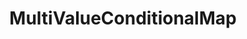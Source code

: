 ---
optionsClassName: MultiValueConditionalMapOptions
optionsClassFullName: MigrationTools.Tools.MultiValueConditionalMapOptions
configurationSamples:
- name: defaults
  description: 
  code: >-
    {
      "MigrationTools": {
        "CommonTools": {
          "FieldMappingTool": {
            "FieldMaps": {
              "MultiValueConditionalMap": []
            }
          }
        }
      }
    }
  sampleFor: MigrationTools.Tools.MultiValueConditionalMapOptions
- name: sample
  description: 
  code: >-
    {
      "MigrationTools": {
        "CommonTools": {
          "FieldMappingTool": {
            "FieldMaps": {
              "MultiValueConditionalMap": []
            }
          }
        }
      }
    }
  sampleFor: MigrationTools.Tools.MultiValueConditionalMapOptions
- name: classic
  description: 
  code: >-
    {
      "$type": "MultiValueConditionalMapOptions",
      "sourceFieldsAndValues": null,
      "targetFieldsAndValues": null,
      "ConfigurationOptionFor": "MultiValueConditionalMap",
      "ApplyTo": []
    }
  sampleFor: MigrationTools.Tools.MultiValueConditionalMapOptions
description: missng XML code comments
className: MultiValueConditionalMap
typeName: FieldMaps
architecture: 
options:
- parameterName: ApplyTo
  type: List
  description: missng XML code comments
  defaultValue: missng XML code comments
- parameterName: ConfigurationOptionFor
  type: String
  description: missng XML code comments
  defaultValue: missng XML code comments
- parameterName: sourceFieldsAndValues
  type: Dictionary
  description: missng XML code comments
  defaultValue: missng XML code comments
- parameterName: targetFieldsAndValues
  type: Dictionary
  description: missng XML code comments
  defaultValue: missng XML code comments
status: missng XML code comments
processingTarget: missng XML code comments
classFile: /src/MigrationTools.Clients.AzureDevops.ObjectModel/Tools/FieldMappingTool/FieldMaps/MultiValueConditionalMap.cs
optionsClassFile: /src/MigrationTools/Tools/FieldMappingTool/FieldMaps/MultiValueConditionalMapOptions.cs

redirectFrom:
- /Reference/FieldMaps/MultiValueConditionalMapOptions/
layout: reference
toc: true
permalink: /Reference/FieldMaps/MultiValueConditionalMap/
title: MultiValueConditionalMap
categories:
- FieldMaps
- 
topics:
- topic: notes
  path: /docs/Reference/FieldMaps/MultiValueConditionalMap-notes.md
  exists: false
  markdown: ''
- topic: introduction
  path: /docs/Reference/FieldMaps/MultiValueConditionalMap-introduction.md
  exists: false
  markdown: ''

---
